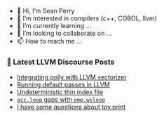- 👋 Hi, I’m Sean Perry
- 👀 I’m interested in compilers (c++, COBOL, llvm)
- 🌱 I’m currently learning ...
- 💞️ I’m looking to collaborate on ...
- 📫 How to reach me ...

<!---
s66perry/s66perry is a ✨ special ✨ repository because its `README.md` (this file) appears on your GitHub profile.
You can click the Preview link to take a look at your changes.
--->
### 📕 Latest LLVM Discourse Posts

<!-- DISCOURSE-LLVM:START -->
- [Integrating polly with LLVM vectorizer](https://discourse.llvm.org/t/integrating-polly-with-llvm-vectorizer/69709#post_2)
- [Running default passes in LLVM](https://discourse.llvm.org/t/running-default-passes-in-llvm/70094#post_7)
- [Undeterministic thin index file](https://discourse.llvm.org/t/undeterministic-thin-index-file/69985#post_13)
- [`acc.loop` gaps with `omp.wsloop`](https://discourse.llvm.org/t/acc-loop-gaps-with-omp-wsloop/70039#post_13)
- [I have some questions about toy.print](https://discourse.llvm.org/t/i-have-some-questions-about-toy-print/70054#post_3)
<!-- DISCOURSE-LLVM:END -->
